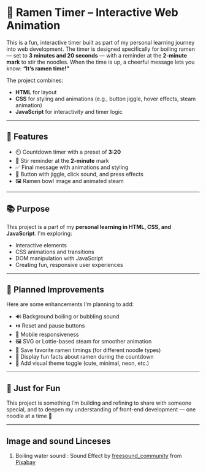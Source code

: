 # 🍜 Ramen Timer – Interactive Web Animation

This is a fun, interactive timer built as part of my personal learning journey into web development. The timer is designed specifically for boiling ramen — set to **3 minutes and 20 seconds** — with a reminder at the **2-minute mark** to stir the noodles. When the time is up, a cheerful message lets you know: **“It’s ramen time!”**

The project combines:

- **HTML** for layout  
- **CSS** for styling and animations (e.g., button jiggle, hover effects, steam animation)  
- **JavaScript** for interactivity and timer logic  

---

## 🔧 Features

- ⏲️ Countdown timer with a preset of **3:20**  
- 🍜 Stir reminder at the **2-minute** mark  
- ✅ Final message with animations and styling  
- 🔘 Button with jiggle, click sound, and press effects  
- 🖼️ Ramen bowl image and animated steam  

---

## 📚 Purpose

This project is a part of my **personal learning in HTML, CSS, and JavaScript**. I'm exploring:

- Interactive elements  
- CSS animations and transitions  
- DOM manipulation with JavaScript  
- Creating fun, responsive user experiences  

---

## 🌱 Planned Improvements

Here are some enhancements I’m planning to add:

- 🔊 Background boiling or bubbling sound  
- ⏯️ Reset and pause buttons  
- 📱 Mobile responsiveness  
- 🖼️ SVG or Lottie-based steam for smoother animation  
- 💾 Save favorite ramen timings (for different noodle types)  
- 💬 Display fun facts about ramen during the countdown  
- 🎨 Add visual theme toggle (cute, minimal, neon, etc.)

---

## 🤝 Just for Fun

This project is something I’m building and refining to share with someone special, and to deepen my understanding of front-end development — one noodle at a time 🍥

---

## Image and sound Linceses

1. Boiling water sound : Sound Effect by <a href="https://pixabay.com/users/freesound_community-46691455/?utm_source=link-attribution&utm_medium=referral&utm_campaign=music&utm_content=79323">freesound_community</a> from <a href="https://pixabay.com/sound-effects//?utm_source=link-attribution&utm_medium=referral&utm_campaign=music&utm_content=79323">Pixabay</a>